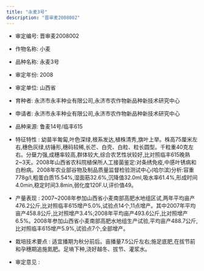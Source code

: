 ```yaml
---
title: "永麦3号"
description: "晋审麦2008002"
---
```

* 审定编号:  晋审麦2008002

*  作物名称:  小麦

*  品种名称:  永麦3号

*  审定年份:  2008

*  审定单位:  山西省

* 育种者:  永济市永丰种业有限公司,永济市农作物新品种新技术研究中心

*  申请者:  永济市永丰种业有限公司,永济市农作物新品种新技术研究中心

*  品种来源:  鲁麦14号/临丰615

*  特征特性 : 
幼苗半匍匐,叶色深绿,根系发达,植株清秀,旗叶上举。株高75厘米左右,穗色灰绿,纺锤形,穗码较稀,长芒、白壳、白粒、粒长圆型。千粒重40克左右。分蘖力强,成穗率较高,群体较大,综合农艺性状较好,比对照临丰615晚熟2~3天。2008年山西省农科院植保所人工接菌鉴定:对条绣免疫,中感叶锈病和白粉病。2008年农业部谷物及制品质量监督检验测试中心(哈尔滨)分析:容重778g/l,粗蛋白质15.54%,湿面筋32.6%,沉降值32.0ml,吸水率61.4%,形成时间4.0min,稳定时间3.8min,弱化度120F.U,评价值49。
 
*  产量表现 : 
2007~2008年参加山西省小麦南部高肥水地组区试,两年平均亩产476.2公斤,比对照临丰615增产5.0%,试验点14个,11点增产。其中2007年平均亩产458.8公斤,比对照增产3.4%;2008年平均亩产493.6公斤,比对照增产6.5%。2008年参加山西省小麦南部高肥水地组生产试验,平均亩产488.7公斤,比对照临丰615增产5.9%,试验点7个,全部增产。

*  栽培技术要点 : 
适宜播期为秋分前后。亩播量7.5公斤左右;施足底肥,在拔节前和孕穗期追施氮肥。足墒下种,浇好越冬、拔节、灌浆水。

*  审定意见 : 

